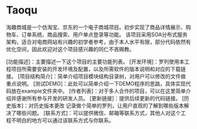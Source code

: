 # Taoqu
淘趣商城是一个仿淘宝、京东的一个电子商城项目。初步实现了商品详情展示、购物车、订单系统、商品搜索、用户单点登录等功能。
该项目采用SOA分布式服务架构，适合对电商网站有兴趣的初学者参考，由于本人水平有限，部分代码依然有优化空间，因此欢迎对这个项目感兴趣的同仁不吝赐教。

[功能描述]：主要描述一下这个项目的主要功能列表。
[开发环境]：罗列使用本工程项目所需要安装的开发环境及配置，以及所需软件的版本说明和对应的下载链接。
[项目结构简介]：简单介绍项目模块结构目录树，对用户可以修改的文件做重点说明。
[测试DEMO]：此处可以简单介绍一下DEMO程序的思路，具体实现代码放在example文件夹中。
[作者列表]：对于多人合作的项目，可以在这里简单介绍并感谢所有参与开发的研发人员。
[更新链接]：提供后续更新的代码链接。
[历史版本]：对历史版本更改 记录做个简单的罗列，让用户直观的了解到哪些版本解决了哪些问题。
[联系方式]：可以提供微信、邮箱等联系方式，其他人对这个工程不明白的地方可以通过该联系方式与你联系。
